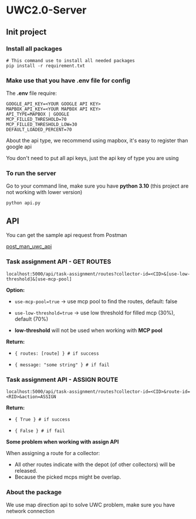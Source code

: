 # UWC2.0-Server
## Init project
### Install all packages
```
# This command use to install all needed packages
pip install -r requirement.txt
```
### Make use that you have .env file for config
The **.env** file require:
```
GOOGLE_API_KEY=<YOUR GOOGLE API KEY>
MAPBOX_API_KEY=<YOUR MAPBOX API KEY>
API_TYPE=MAPBOX | GOOGLE
MCP_FILLED_THRESHOLD=70
MCP_FILLED_THRESHOLD_LOW=30
DEFAULT_LOADED_PERCENT=70
```
About the api type, we recommend using mapbox, it's easy to register than google api

You don't need to put all api keys, just the api key of type you are using

### To run the server
Go to your command line, make sure you have **python 3.10** (this project are not working with lower version)
```
python api.py
```
## API
You can get the sample api request from Postman

[post_man_uwc_api](https://api.postman.com/collections/24740156-59df8313-e8ab-4d07-ba92-48be93dcce3c?access_key=PMAT-01GKCMC8BRAGDACBVMWPNCZAF7)

### Task assignment API - GET ROUTES
```
localhost:5000/api/task-assignment/routes?collector-id=<CID>&[use-low-threshold]&[use-mcp-pool]
```
**Option:**
- `use-mcp-pool=true` -> use mcp pool to find the routes, default: false


- `use-low-threshold=true` -> use low threshold for filled mcp (30%), default (70%)


- **low-threshold** will not be used when working with **MCP pool**

**Return:**
- `{ routes: [route] } # if success`


- `{ message: "some string" } # if fail`


### Task assignment API - ASSIGN ROUTE
```
localhost:5000/api/task-assignment/routes?collector-id=<CID>&route-id=<RID>&action=ASSIGN
```
**Return:**
- `{ True } # if success`


- `{ False } # if fail`

**Some problem when working with assign API**

When assigning a route for a collector:
- All other routes indicate with the depot (of other collectors) will be released.
- Because the picked mcps might be overlap.


### About the package
We use map direction api to solve UWC problem, make sure you have network connection
